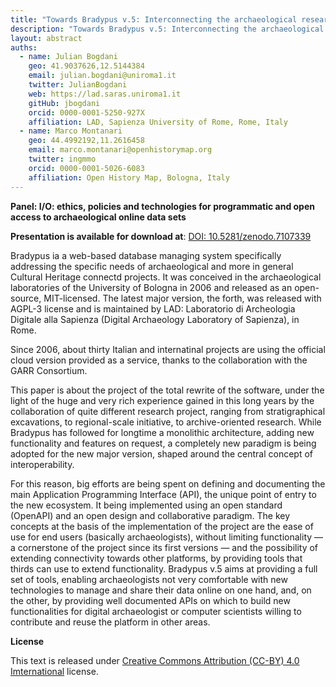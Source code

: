 ```yaml
---
title: "Towards Bradypus v.5: Interconnecting the archaeological research"
description: "Towards Bradypus v.5: Interconnecting the archaeological research"
layout: abstract
auths:
  - name: Julian Bogdani
    geo: 41.9037626,12.5144384
    email: julian.bogdani@uniroma1.it
    twitter: JulianBogdani
    web: https://lad.saras.uniroma1.it
    gitHub: jbogdani
    orcid: 0000-0001-5250-927X
    affiliation: LAD, Sapienza University of Rome, Rome, Italy
  - name: Marco Montanari
    geo: 44.4992192,11.2616458
    email: marco.montanari@openhistorymap.org
    twitter: ingmmo
    orcid: 0000-0001-5026-6083
    affiliation: Open History Map, Bologna, Italy
---
```



**Panel: I/O: ethics, policies and technologies for programmatic and open access to archaeological online data sets**



**Presentation is available for download at**: 
[DOI: 10.5281/zenodo.7107339](https://doi.org/10.5281/zenodo.7107339)


Bradypus ia a web-based database managing system specifically addressing the specific needs of archaeological and more in general Cultural Heritage connectd projects. It was conceived in the archaeological laboratories of the University of Bologna in 2006 and released as an open-source, MIT-licensed. The latest major version, the forth, was released with AGPL-3 license and is maintained by LAD: Laboratorio di Archeologia Digitale alla Sapienza (Digital Archaeology Laboratory of Sapienza), in Rome.

Since 2006, about thirty Italian and internatinal projects are using the official cloud version provided as a service, thanks to the collaboration with the GARR Consortium.

This paper is about the project of the total rewrite of the software, under the light of the huge and very rich experience gained in this long years by the collaboration of quite different research project, ranging from stratigraphical excavations, to regional-scale initiative, to archive-oriented research. While Bradypus has followed for longtime a monolithic architecture, adding new functionality and features on request, a completely new paradigm is being adopted for the new major version, shaped around the central concept of interoperability.

For this reason, big efforts are being spent on defining and documenting the main Application Programming Interface (API), the unique point of entry to the new ecosystem. It being implemented using an open standard  (OpenAPI) and an open design and collaborative paradigm. The key concepts at the basis of the implementation of the project are the ease of use for end users (basically archaeologists), without limiting functionality — a cornerstone of the project since its first versions — and the possibility of extending connectivity towards other platforms, by providing tools that thirds can use to extend functionality. 
Bradypus v.5 aims at providing a full set of tools, enabling archaeologists not very comfortable with new technologies to manage and share their data online on one hand, and, on the other, by providing well documented APIs on which to build new functionalities for digital archaeologist or computer scientists willing to contribute and reuse the platform in other areas.

**License**

This text is released under [Creative Commons Attribution (CC-BY) 4.0 Imternational](https://creativecommons.org/licenses/by/4.0/) license.
